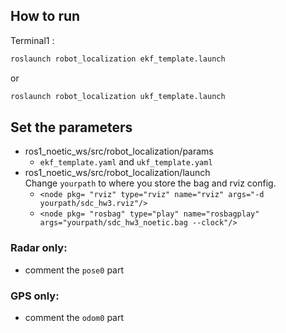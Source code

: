 ## How to run
Terminal1 :  
```bash
roslaunch robot_localization ekf_template.launch
```
or  
```bash
roslaunch robot_localization ukf_template.launch
```
## Set the parameters
- ros1_noetic_ws/src/robot_localization/params
  - `ekf_template.yaml` and `ukf_template.yaml`
- ros1_noetic_ws/src/robot_localization/launch  
Change `yourpath` to where you store the bag and rviz config.
  - `<node pkg= "rviz" type="rviz" name="rviz" args="-d yourpath/sdc_hw3.rviz"/>`  
  - `<node pkg= "rosbag" type="play" name="rosbagplay" args="yourpath/sdc_hw3_noetic.bag --clock"/>` 
### Radar only:  
- comment the `pose0` part
### GPS only:
- comment the `odom0` part 
